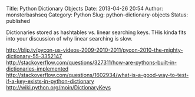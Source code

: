 Title: Python Dictionary Objects
Date: 2013-04-26 20:54
Author: monsterbashseq
Category: Python
Slug: python-dictionary-objects
Status: published

Dictionaries stored as hashtables vs. linear searching keys. THis kinda
fits into your discussion of why linear searching is slow.

<http://blip.tv/pycon-us-videos-2009-2010-2011/pycon-2010-the-mighty-dictionary-55-3352147>  
<http://stackoverflow.com/questions/327311/how-are-pythons-built-in-dictionaries-implemented>  
<http://stackoverflow.com/questions/1602934/what-is-a-good-way-to-test-if-a-key-exists-in-python-dictionary>  
<http://wiki.python.org/moin/DictionaryKeys>
